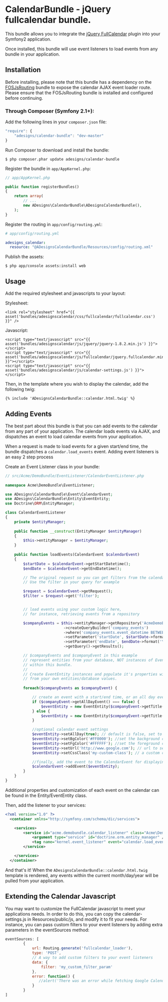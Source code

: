 CalendarBundle - jQuery fullcalendar bundle.
===============

This bundle allows you to integrate the [jQuery FullCalendar](http://arshaw.com/fullcalendar/) plugin into your Symfony2 application.

Once installed, this bundle will use event listeners to load events from any bundle in your application.

Installation
------------

Before installing, please note that this bundle has a dependency on the [FOSJsRouting](https://github.com/FriendsOfSymfony/FOSJsRoutingBundle) bundle to expose the calendar AJAX event loader route.  Please ensure that the FOSJsRouting bundle is installed and configured before continuing.

### Through Composer (Symfony 2.1+):

Add the following lines in your `composer.json` file:

``` js
"require": {
    "adesigns/calendar-bundle": "dev-master"
}
```

Run Composer to download and install the bundle:

    $ php composer.phar update adesigns/calendar-bundle

Register the bundle in `app/AppKernel.php`:

``` php
// app/AppKernel.php

public function registerBundles()
{
    return array(
        // ...
        new ADesigns\CalendarBundle\ADesignsCalendarBundle(),
    );
}
```

Register the routing in `app/config/routing.yml`:

``` yml
# app/config/routing.yml

adesigns_calendar:
  resource: "@ADesignsCalendarBundle/Resources/config/routing.xml"    
```

Publish the assets:

    $ php app/console assets:install web
    
Usage
-----

Add the required stylesheet and javascripts to your layout:

Stylesheet:    
```
<link rel="stylesheet" href="{{ asset('bundles/adesignscalendar/css/fullcalendar/fullcalendar.css') }}" />
```    
Javascript:
```
<script type="text/javascript" src="{{ asset('bundles/adesignscalendar/js/jquery/jquery-1.8.2.min.js') }}"></script>
<script type="text/javascript" src="{{ asset('bundles/adesignscalendar/js/fullcalendar/jquery.fullcalendar.min.js') }}"></script>
<script type="text/javascript" src="{{ asset('bundles/adesignscalendar/js/calendar-settings.js') }}"></script>
```    
Then, in the template where you wish to display the calendar, add the following twig:

```
{% include 'ADesignsCalendarBundle::calendar.html.twig' %}
```   

Adding Events
-------------    

The best part about this bundle is that you can add events to the calendar from any part of your application.  The calendar loads events via AJAX, and dispatches an event to load calendar events from your application.

When a request is made to load events for a given start/end time, the bundle dispatches a `calendar.load_events` event.  Adding event listeners is an easy 2 step process

Create an Event Listener class in your bundle:

``` php
// src/Acme/DemoBundle/EventListener/CalendarEventListener.php  
	
namespace Acme\DemoBundle\EventListener;

use ADesigns\CalendarBundle\Event\CalendarEvent;
use ADesigns\CalendarBundle\Entity\EventEntity;
use Doctrine\ORM\EntityManager;

class CalendarEventListener
{
	private $entityManager;
	
	public function __construct(EntityManager $entityManager)
	{
		$this->entityManager = $entityManager;
	}
	
	public function loadEvents(CalendarEvent $calendarEvent)
	{
		$startDate = $calendarEvent->getStartDatetime();
		$endDate = $calendarEvent->getEndDatetime();

		// The original request so you can get filters from the calendar
        // Use the filter in your query for example

     	$request = $calendarEvent->getRequest();
        $filter = $request->get('filter');


		// load events using your custom logic here,
		// for instance, retrieving events from a repository

		$companyEvents = $this->entityManager->getRepository('AcmeDemoBundle:MyCompanyEvents')
			              ->createQueryBuilder('company_events')
			              ->where('company_events.event_datetime BETWEEN :startDate and :endDate')
			              ->setParameter('startDate', $startDate->format('Y-m-d H:i:s'))
			              ->setParameter('endDate', $endDate->format('Y-m-d H:i:s'))
			              ->getQuery()->getResults();

	    // $companyEvents and $companyEvent in this example
	    // represent entities from your database, NOT instances of EventEntity
	    // within this bundle.
	    //
	    // Create EventEntity instances and populate it's properties with data
	    // from your own entities/database values.
	    
		foreach($companyEvents as $companyEvent) {

		    // create an event with a start/end time, or an all day event
		    if ($companyEvent->getAllDayEvent() === false) {
		    	$eventEntity = new EventEntity($companyEvent->getTitle(), $companyEvent->getStartDatetime(), $companyEvent->getEndDatetime());
		    } else {
		    	$eventEntity = new EventEntity($companyEvent->getTitle(), $companyEvent->getStartDatetime(), null, true);
		    }

		    //optional calendar event settings
		    $eventEntity->setAllDay(true); // default is false, set to true if this is an all day event
		    $eventEntity->setBgColor('#FF0000'); //set the background color of the event's label
		    $eventEntity->setFgColor('#FFFFFF'); //set the foreground color of the event's label
		    $eventEntity->setUrl('http://www.google.com'); // url to send user to when event label is clicked
		    $eventEntity->setCssClass('my-custom-class'); // a custom class you may want to apply to event labels

		    //finally, add the event to the CalendarEvent for displaying on the calendar
		    $calendarEvent->addEvent($eventEntity);
		}
	}
}
```

Additional properties and customization of each event on the calendar can be found in the Entity/EventEntity class.

Then, add the listener to your services:
``` xml
<?xml version="1.0" ?>
  <container xmlns="http://symfony.com/schema/dic/services">

    <services>
        <service id="acme.demobundle.calendar_listener" class="Acme\DemoBundle\EventListener\CalendarEventListener">
            <argument type="service" id="doctrine.orm.entity_manager" />
            <tag name="kernel.event_listener" event="calendar.load_events" method="loadEvents" />
        </service>

    </services>
  </container>
```

And that's it!  When the `ADesignsCalendarBundle::calendar.html.twig` template is rendered, any events within the current month/day/year will be pulled from your application.


Extending the Calendar Javascript
-------------

You may want to customize the FullCalendar javascript to meet your applications needs.  In order to do this, you can
copy the calendar-settings.js in Resources/public/js, and modify it to fit your needs.  For instance, you can pass
custom filters to your event listeners by adding extra parameters in the eventSources method:

``` javascript
eventSources: [
        {
            url: Routing.generate('fullcalendar_loader'),
            type: 'POST',
            // A way to add custom filters to your event listeners
            data: {
                filter: 'my_custom_filter_param'
            },
            error: function() {
               //alert('There was an error while fetching Google Calendar!');
            }
        }
]
```



    
